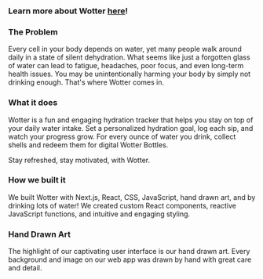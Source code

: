 ### Learn more about Wotter [here](https://devpost.com/software/wotter)!

### The Problem
Every cell in your body depends on water, yet many people walk around daily in a state of silent dehydration. What seems like just a forgotten glass of water can lead to fatigue, headaches, poor focus, and even long-term health issues. You may be unintentionally harming your body by simply not drinking enough. That's where Wotter comes in.

### What it does
Wotter is a fun and engaging hydration tracker that helps you stay on top of your daily water intake. Set a personalized hydration goal, log each sip, and watch your progress grow. For every ounce of water you drink, collect shells and redeem them for digital Wotter Bottles.

Stay refreshed, stay motivated, with Wotter.

### How we built it
We built Wotter with Next.js, React, CSS, JavaScript, hand drawn art, and by drinking lots of water! We created custom React components, reactive JavaScript functions, and intuitive and engaging styling.

### Hand Drawn Art
The highlight of our captivating user interface is our hand drawn art. Every background and image on our web app was drawn by hand with great care and detail.